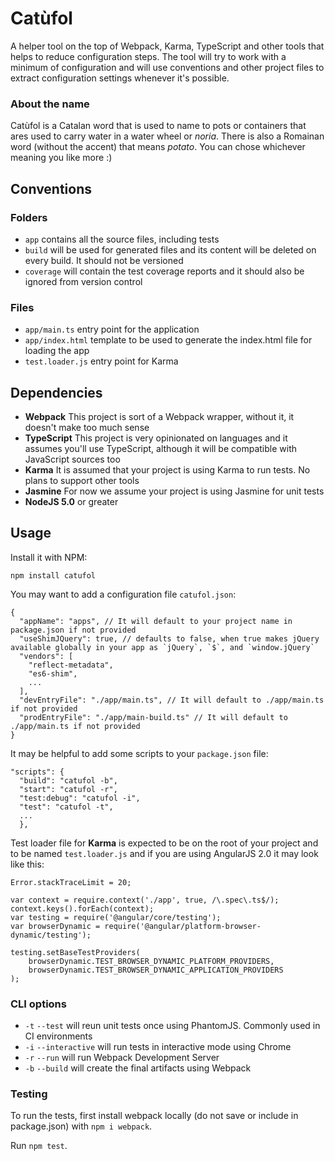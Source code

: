 Catùfol
=======

A helper tool on the top of Webpack, Karma, TypeScript and other tools that helps to reduce configuration
steps. The tool will try to work with a minimum of configuration and will use conventions and other project files
to extract configuration settings whenever it's possible.

### About the name

Catùfol is a Catalan word that is used to name to pots or containers that ares used to carry water in a water wheel or
_noria_. There is also a Romainan word (without the accent) that means _potato_. You can chose whichever
meaning you like more :)

## Conventions

### Folders

* `app` contains all the source files, including tests
* `build` will be used for generated files and its content will be deleted on every build. It should not be versioned
* `coverage` will contain the test coverage reports and it should also be ignored from version control

### Files

* `app/main.ts` entry point for the application
* `app/index.html` template to be used to generate the index.html file for loading the app
* `test.loader.js` entry point for Karma 

## Dependencies

* __Webpack__ This project is sort of a Webpack wrapper, without it, it doesn't make too much sense
* __TypeScript__ This project is very opinionated on languages and it assumes you'll use TypeScript, although it will
be compatible with JavaScript sources too
* __Karma__ It is assumed that your project is using Karma to run tests. No plans to support other tools
* __Jasmine__ For now we assume your project is using Jasmine for unit tests
* __NodeJS 5.0__ or greater


## Usage

Install it with NPM:

    npm install catufol
    
You may want to add a configuration file `catufol.json`:

    {
      "appName": "apps", // It will default to your project name in package.json if not provided
      "useShimJQuery": true, // defaults to false, when true makes jQuery available globally in your app as `jQuery`, `$`, and `window.jQuery`
      "vendors": [
        "reflect-metadata",
        "es6-shim",
        ...
      ],
      "devEntryFile": "./app/main.ts", // It will default to ./app/main.ts if not provided
      "prodEntryFile": "./app/main-build.ts" // It will default to ./app/main.ts if not provided
    }

It may be helpful to add some scripts to your `package.json` file:

    "scripts": {
      "build": "catufol -b",
      "start": "catufol -r",
      "test:debug": "catufol -i",
      "test": "catufol -t",
      ...
      },

Test loader file for __Karma__ is expected to be on the root of your project and to be named `test.loader.js` and if
you are using AngularJS 2.0 it may look like this:

    Error.stackTraceLimit = 20;
    
    var context = require.context('./app', true, /\.spec\.ts$/);
    context.keys().forEach(context);
    var testing = require('@angular/core/testing');
    var browserDynamic = require('@angular/platform-browser-dynamic/testing');
    
    testing.setBaseTestProviders(
        browserDynamic.TEST_BROWSER_DYNAMIC_PLATFORM_PROVIDERS,
        browserDynamic.TEST_BROWSER_DYNAMIC_APPLICATION_PROVIDERS
    );

### CLI options

* `-t` `--test` will reun unit tests once using PhantomJS. Commonly used in CI environments
* `-i` `--interactive` will run tests in interactive mode using Chrome
* `-r` `--run` will run Webpack Development Server
* `-b` `--build` will create the final artifacts using Webpack

### Testing

To run the tests, first install webpack locally (do not save or include in package.json) with `npm i webpack`.

Run `npm test`.